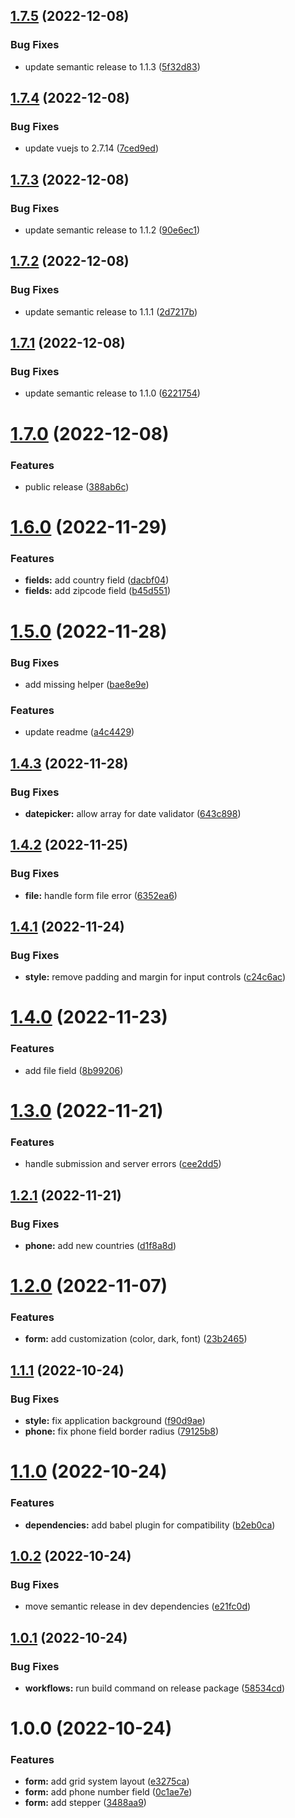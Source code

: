 ## [1.7.5](https://github.com/Gatoreviews/gtr-form-renderer/compare/v1.7.4...v1.7.5) (2022-12-08)


### Bug Fixes

* update semantic release to 1.1.3 ([5f32d83](https://github.com/Gatoreviews/gtr-form-renderer/commit/5f32d835c756dfbcc0809e18e5c07edc661f5f0e))

## [1.7.4](https://github.com/Gatoreviews/gtr-form-renderer/compare/v1.7.3...v1.7.4) (2022-12-08)


### Bug Fixes

* update vuejs to 2.7.14 ([7ced9ed](https://github.com/Gatoreviews/gtr-form-renderer/commit/7ced9ede107468d36c8b7b1c4d7f605da883b41b))

## [1.7.3](https://github.com/Gatoreviews/gtr-form-renderer/compare/v1.7.2...v1.7.3) (2022-12-08)


### Bug Fixes

* update semantic release to 1.1.2 ([90e6ec1](https://github.com/Gatoreviews/gtr-form-renderer/commit/90e6ec12816793a895d980495857d84dece6c1b1))

## [1.7.2](https://github.com/Gatoreviews/gtr-form-renderer/compare/v1.7.1...v1.7.2) (2022-12-08)


### Bug Fixes

* update semantic release to 1.1.1 ([2d7217b](https://github.com/Gatoreviews/gtr-form-renderer/commit/2d7217b1806178e38ba82a86b78acec23bda6cd9))

## [1.7.1](https://github.com/Gatoreviews/gtr-form-renderer/compare/v1.7.0...v1.7.1) (2022-12-08)


### Bug Fixes

* update semantic release to 1.1.0 ([6221754](https://github.com/Gatoreviews/gtr-form-renderer/commit/62217547a88982d42365ee7ad779f62362fc1e41))

# [1.7.0](https://github.com/Gatoreviews/gtr-form-renderer/compare/v1.6.0...v1.7.0) (2022-12-08)


### Features

* public release ([388ab6c](https://github.com/Gatoreviews/gtr-form-renderer/commit/388ab6cb0437034e9bf95b33284db1931d3cd3f6))

# [1.6.0](https://github.com/Gatoreviews/gtr-form-renderer/compare/v1.5.0...v1.6.0) (2022-11-29)


### Features

* **fields:** add country field ([dacbf04](https://github.com/Gatoreviews/gtr-form-renderer/commit/dacbf046a8c27f7864ee47dd4075d5e9e4d23c3c))
* **fields:** add zipcode field ([b45d551](https://github.com/Gatoreviews/gtr-form-renderer/commit/b45d55129486800a3e7d211f3c5e3bb8d42de9b9))

# [1.5.0](https://github.com/Gatoreviews/gtr-form-renderer/compare/v1.4.3...v1.5.0) (2022-11-28)


### Bug Fixes

* add missing helper ([bae8e9e](https://github.com/Gatoreviews/gtr-form-renderer/commit/bae8e9e2132ce0f41efc87042e4c433e83f6aca7))


### Features

* update readme ([a4c4429](https://github.com/Gatoreviews/gtr-form-renderer/commit/a4c4429906d0bde0d9ecabfdd2e110afe91af48e))

## [1.4.3](https://github.com/Gatoreviews/gtr-form-renderer/compare/v1.4.2...v1.4.3) (2022-11-28)


### Bug Fixes

* **datepicker:** allow array for date validator ([643c898](https://github.com/Gatoreviews/gtr-form-renderer/commit/643c898757cdadf23991df49a06346e7a28788f0))

## [1.4.2](https://github.com/Gatoreviews/gtr-form-renderer/compare/v1.4.1...v1.4.2) (2022-11-25)


### Bug Fixes

* **file:** handle form file error ([6352ea6](https://github.com/Gatoreviews/gtr-form-renderer/commit/6352ea67866287b4adc14dc223ed3a8d9c5fe459))

## [1.4.1](https://github.com/Gatoreviews/gtr-form-renderer/compare/v1.4.0...v1.4.1) (2022-11-24)


### Bug Fixes

* **style:** remove padding and margin for input controls ([c24c6ac](https://github.com/Gatoreviews/gtr-form-renderer/commit/c24c6ac9c5c8cbde9793c66da08d31a33c30581e))

# [1.4.0](https://github.com/Gatoreviews/gtr-form-renderer/compare/v1.3.0...v1.4.0) (2022-11-23)


### Features

* add file field ([8b99206](https://github.com/Gatoreviews/gtr-form-renderer/commit/8b99206dc73ccb3094a46dccf3f8b7ba69986f0f))

# [1.3.0](https://github.com/Gatoreviews/gtr-form-renderer/compare/v1.2.1...v1.3.0) (2022-11-21)


### Features

* handle submission and server errors ([cee2dd5](https://github.com/Gatoreviews/gtr-form-renderer/commit/cee2dd5c30c816989a82df0963c69f1b78750947))

## [1.2.1](https://github.com/Gatoreviews/gtr-form-renderer/compare/v1.2.0...v1.2.1) (2022-11-21)


### Bug Fixes

* **phone:** add new countries ([d1f8a8d](https://github.com/Gatoreviews/gtr-form-renderer/commit/d1f8a8de16dd5a7ab9b88227235eda26b6de51bf))

# [1.2.0](https://github.com/Gatoreviews/gtr-form-renderer/compare/v1.1.1...v1.2.0) (2022-11-07)


### Features

* **form:** add customization (color, dark, font) ([23b2465](https://github.com/Gatoreviews/gtr-form-renderer/commit/23b2465e61916f686420ca91bf3be89c7fb8d249))

## [1.1.1](https://github.com/Gatoreviews/gtr-form-renderer/compare/v1.1.0...v1.1.1) (2022-10-24)


### Bug Fixes

* **style:** fix application background ([f90d9ae](https://github.com/Gatoreviews/gtr-form-renderer/commit/f90d9aea265aec372107f91dee7d10dd67d4f1b5))
* **phone:** fix phone field border radius ([79125b8](https://github.com/Gatoreviews/gtr-form-renderer/commit/79125b8cfee388502dae9829777da087ce2f3014))

# [1.1.0](https://github.com/Gatoreviews/gtr-form-renderer/compare/v1.0.2...v1.1.0) (2022-10-24)


### Features

* **dependencies:** add babel plugin for compatibility ([b2eb0ca](https://github.com/Gatoreviews/gtr-form-renderer/commit/b2eb0ca98fe43b87753cadc4b8c6ed30a352cf87))

## [1.0.2](https://github.com/Gatoreviews/gtr-form-renderer/compare/v1.0.1...v1.0.2) (2022-10-24)


### Bug Fixes

* move semantic release in dev dependencies ([e21fc0d](https://github.com/Gatoreviews/gtr-form-renderer/commit/e21fc0d734cacb246e4119de50298ee07324164d))

## [1.0.1](https://github.com/Gatoreviews/gtr-form-renderer/compare/v1.0.0...v1.0.1) (2022-10-24)


### Bug Fixes

* **workflows:** run build command on release package ([58534cd](https://github.com/Gatoreviews/gtr-form-renderer/commit/58534cdaad8ccc49ebe18e72419ccc6981a456a4))

# 1.0.0 (2022-10-24)


### Features

* **form:** add grid system layout ([e3275ca](https://github.com/Gatoreviews/gtr-form-renderer/commit/e3275ca721e4e82c4a1abd61febfa14d7ee5cfec))
* **form:** add phone number field ([0c1ae7e](https://github.com/Gatoreviews/gtr-form-renderer/commit/0c1ae7e756d42ab51495b58e344ee605f2be8cb8))
* **form:** add stepper ([3488aa9](https://github.com/Gatoreviews/gtr-form-renderer/commit/3488aa997927eca6e3041c2c6285b065b0724893))
